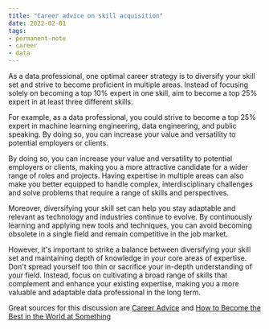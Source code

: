 ```yaml
---
title: "Career advice on skill acquisition"
date: 2022-02-01
tags: 
- permanent-note 
- career
- data
---
```



As a data professional, one optimal career strategy is to diversify your skill set and strive to become proficient in multiple areas. Instead of focusing solely on becoming a top 10% expert in one skill, aim to become a top 25% expert in at least three different skills. 

For example, as a data professional, you could strive to become a top 25% expert in machine learning engineering, data engineering, and public speaking. By doing so, you can increase your value and versatility to potential employers or clients.

By doing so, you can increase your value and versatility to potential employers or clients, making you a more attractive candidate for a wider range of roles and projects. Having expertise in multiple areas can also make you better equipped to handle complex, interdisciplinary challenges and solve problems that require a range of skills and perspectives.

Moreover, diversifying your skill set can help you stay adaptable and relevant as technology and industries continue to evolve. By continuously learning and applying new tools and techniques, you can avoid becoming obsolete in a single field and remain competitive in the job market.

However, it's important to strike a balance between diversifying your skill set and maintaining depth of knowledge in your core areas of expertise. Don't spread yourself too thin or sacrifice your in-depth understanding of your field. Instead, focus on cultivating a broad range of skills that complement and enhance your existing expertise, making you a more valuable and adaptable data professional in the long term.

Great sources for this discussion are [Career Advice](https://dilbertblog.typepad.com/the_dilbert_blog/2007/07/career-advice.html) and [How to Become the Best in the World at Something](https://unchartedterritories.tomaspueyo.com/p/how-to-become-the-best-in-the-world)
